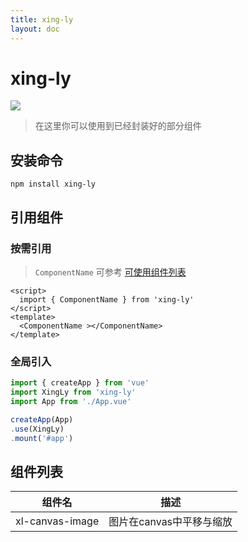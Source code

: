 ```yaml
---
title: xing-ly
layout: doc
---
```

# xing-ly
<el-divider />
<div>
  <img src="https://img.shields.io/npm/v/xing-ly.svg">
</div>

> 在这里你可以使用到已经封装好的部分组件

## 安装命令
~~~shell
npm install xing-ly
~~~
## 引用组件
### 按需引用
> `ComponentName` 可参考 [可使用组件列表](#组件列表)
~~~vue
<script>
  import { ComponentName } from 'xing-ly'
</script>
<template>
  <ComponentName ></ComponentName>
</template>
~~~
### 全局引入
~~~ts
import { createApp } from 'vue'
import XingLy from 'xing-ly'
import App from './App.vue'

createApp(App)
.use(XingLy)
.mount('#app')

~~~


## 组件列表

| 组件名 | 描述 |
| :----: | :----: |
| xl-canvas-image | 图片在canvas中平移与缩放 |
